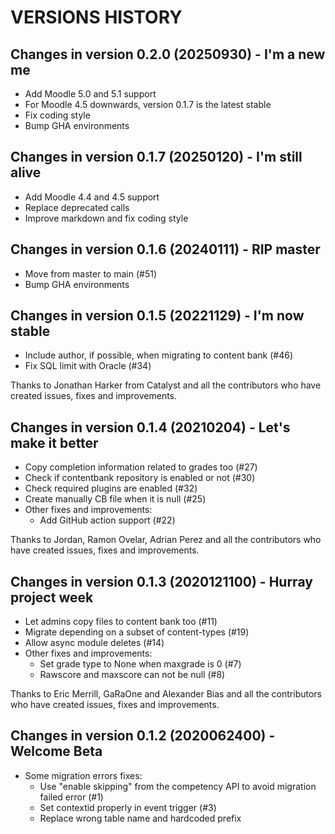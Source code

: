 # VERSIONS HISTORY

## Changes in version 0.2.0 (20250930) - I'm a new me
- Add Moodle 5.0 and 5.1 support
- For Moodle 4.5 downwards, version 0.1.7 is the latest stable
- Fix coding style
- Bump GHA environments

## Changes in version 0.1.7 (20250120) - I'm still alive

- Add Moodle 4.4 and 4.5 support
- Replace deprecated calls
- Improve markdown and fix coding style

## Changes in version 0.1.6 (20240111) - RIP master

- Move from master to main (#51)
- Bump GHA environments

## Changes in version 0.1.5 (20221129) - I'm now stable

- Include author, if possible, when migrating to content bank (#46)
- Fix SQL limit with Oracle (#34)

Thanks to Jonathan Harker from Catalyst and all the contributors who have created issues, fixes and improvements.

## Changes in version 0.1.4 (20210204) - Let's make it better

- Copy completion information related to grades too (#27)
- Check if contentbank repository is enabled or not (#30)
- Check required plugins are enabled (#32)
- Create manually CB file when it is null (#25)
- Other fixes and improvements:
  - Add GitHub action support (#22)

Thanks to Jordan, Ramon Ovelar, Adrian Perez and all the contributors who have created issues, fixes and improvements.

## Changes in version 0.1.3 (2020121100) - Hurray project week

- Let admins copy files to content bank too (#11)
- Migrate depending on a subset of content-types (#19)
- Allow async module deletes (#14)
- Other fixes and improvements:
  - Set grade type to None when maxgrade is 0 (#7)
  - Rawscore and maxscore can not be null (#8)

Thanks to Eric Merrill, GaRaOne and Alexander Bias and all the contributors who have created issues, fixes and improvements.

## Changes in version 0.1.2 (2020062400) - Welcome Beta

- Some migration errors fixes:
  - Use "enable skipping" from the competency API to avoid migration failed error (#1)
  - Set contextid properly in event trigger (#3)
  - Replace wrong table name and hardcoded prefix
